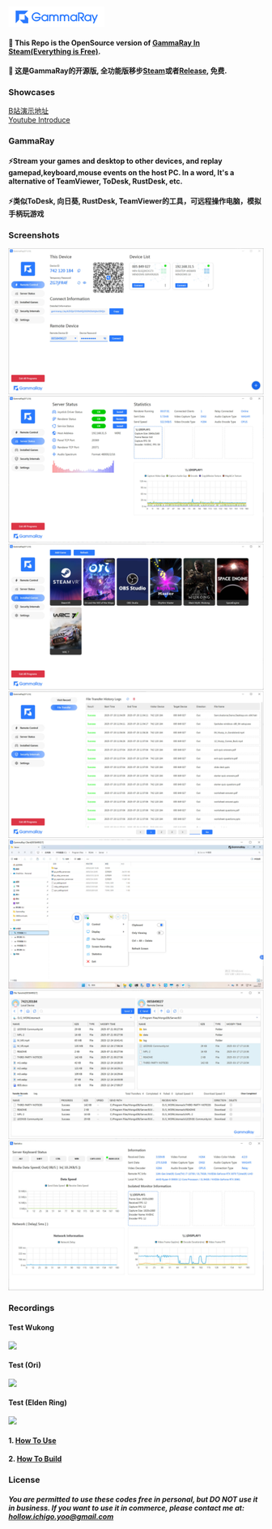 ![](docs/images/GammaRay.png)
#### 💖 This Repo is the OpenSource version of [GammaRay In Steam(Everything is Free)](https://store.steampowered.com/app/2947460/GammaRay/).
#### 💖 这是GammaRay的开源版, 全功能版移步[Steam](https://store.steampowered.com/app/2947460/GammaRay/)或者[Release](https://github.com/RGAA-Software/GammaRay/releases), 免费.

### Showcases
[B站演示地址](https://www.bilibili.com/video/BV17mvQexELk/)  
[Youtube Introduce](..)

### GammaRay
#### ⚡️Stream your games and desktop to other devices, and replay gamepad,keyboard,mouse events on the host PC. In a word, It's a alternative of TeamViewer, ToDesk, RustDesk, etc.
#### ⚡️类似ToDesk, 向日葵, RustDesk, TeamViewer的工具，可远程操作电脑，模拟手柄玩游戏

### Screenshots
![](docs/images/main.jpg)
![](docs/images/status.jpg)
![](docs/images/game.jpg)
![](docs/images/security.jpg)
![](docs/images/client.jpg)
![](docs/images/file_transfer.jpg)
![](docs/images/client_status.jpg)

### Recordings
#### Test Wukong
![](docs/images/test3.gif)
#### Test (Ori)
![](docs/images/test1.gif)
#### Test (Elden Ring)
![](docs/images/test2.gif)

#### 1. [How To Use](docs/How_to_use.md)
#### 2. [How To Build](docs/How_to_build.md)

### License
##### You are permitted to use these codes free in personal, but DO NOT use it in business. If you want to use it in commerce, please contact me at: hollow.ichigo.yoo@gmail.com   
